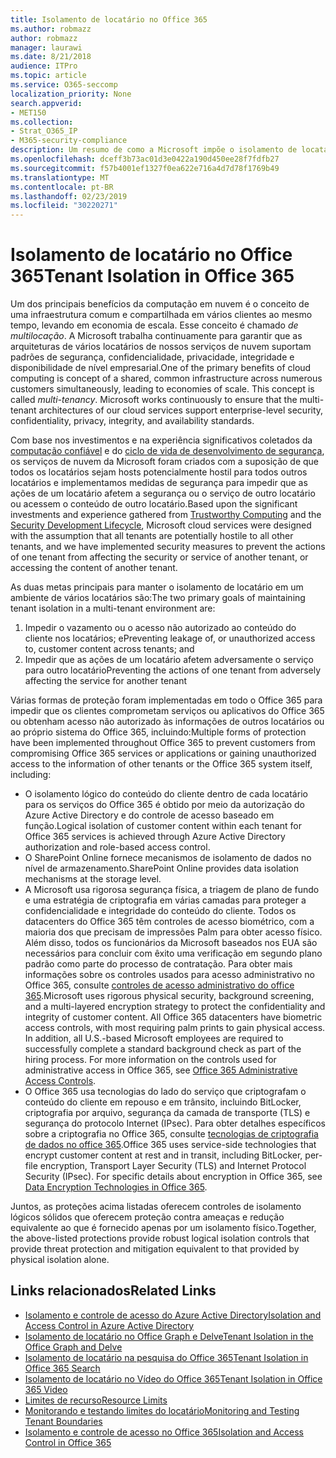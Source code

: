 ```yaml
---
title: Isolamento de locatário no Office 365
ms.author: robmazz
author: robmazz
manager: laurawi
ms.date: 8/21/2018
audience: ITPro
ms.topic: article
ms.service: O365-seccomp
localization_priority: None
search.appverid:
- MET150
ms.collection:
- Strat_O365_IP
- M365-security-compliance
description: Um resumo de como a Microsoft impõe o isolamento de locatário para o Office 365.
ms.openlocfilehash: dceff3b73ac01d3e0422a190d450ee28f7fdfb27
ms.sourcegitcommit: f57b4001ef1327f0ea622e716a4d7d78f1769b49
ms.translationtype: MT
ms.contentlocale: pt-BR
ms.lasthandoff: 02/23/2019
ms.locfileid: "30220271"
---
```

# <a name="tenant-isolation-in-office-365"></a><span data-ttu-id="5f096-103">Isolamento de locatário no Office 365</span><span class="sxs-lookup"><span data-stu-id="5f096-103">Tenant Isolation in Office 365</span></span>

<span data-ttu-id="5f096-p101">Um dos principais benefícios da computação em nuvem é o conceito de uma infraestrutura comum e compartilhada em vários clientes ao mesmo tempo, levando em economia de escala. Esse conceito é chamado *de multilocação*. A Microsoft trabalha continuamente para garantir que as arquiteturas de vários locatários de nossos serviços de nuvem suportam padrões de segurança, confidencialidade, privacidade, integridade e disponibilidade de nível empresarial.</span><span class="sxs-lookup"><span data-stu-id="5f096-p101">One of the primary benefits of cloud computing is concept of a shared, common infrastructure across numerous customers simultaneously, leading to economies of scale. This concept is called *multi-tenancy*. Microsoft works continuously to ensure that the multi-tenant architectures of our cloud services support enterprise-level security, confidentiality, privacy, integrity, and availability standards.</span></span>

<span data-ttu-id="5f096-107">Com base nos investimentos e na experiência significativos coletados da [computação confiável](https://www.microsoft.com/en-us/twc/default.aspx) e do [ciclo de vida de desenvolvimento de segurança](http://www.microsoft.com/security/sdl/default.aspx), os serviços de nuvem da Microsoft foram criados com a suposição de que todos os locatários sejam hosts potencialmente hostil para todos outros locatários e implementamos medidas de segurança para impedir que as ações de um locatário afetem a segurança ou o serviço de outro locatário ou acessem o conteúdo de outro locatário.</span><span class="sxs-lookup"><span data-stu-id="5f096-107">Based upon the significant investments and experience gathered from [Trustworthy Computing](https://www.microsoft.com/en-us/twc/default.aspx) and the [Security Development Lifecycle](http://www.microsoft.com/security/sdl/default.aspx), Microsoft cloud services were designed with the assumption that all tenants are potentially hostile to all other tenants, and we have implemented security measures to prevent the actions of one tenant from affecting the security or service of another tenant, or accessing the content of another tenant.</span></span>

<span data-ttu-id="5f096-108">As duas metas principais para manter o isolamento de locatário em um ambiente de vários locatários são:</span><span class="sxs-lookup"><span data-stu-id="5f096-108">The two primary goals of maintaining tenant isolation in a multi-tenant environment are:</span></span>
1.  <span data-ttu-id="5f096-109">Impedir o vazamento ou o acesso não autorizado ao conteúdo do cliente nos locatários; e</span><span class="sxs-lookup"><span data-stu-id="5f096-109">Preventing leakage of, or unauthorized access to, customer content across tenants; and</span></span>
2.  <span data-ttu-id="5f096-110">Impedir que as ações de um locatário afetem adversamente o serviço para outro locatário</span><span class="sxs-lookup"><span data-stu-id="5f096-110">Preventing the actions of one tenant from adversely affecting the service for another tenant</span></span>

<span data-ttu-id="5f096-111">Várias formas de proteção foram implementadas em todo o Office 365 para impedir que os clientes comprometam serviços ou aplicativos do Office 365 ou obtenham acesso não autorizado às informações de outros locatários ou ao próprio sistema do Office 365, incluindo:</span><span class="sxs-lookup"><span data-stu-id="5f096-111">Multiple forms of protection have been implemented throughout Office 365 to prevent customers from compromising Office 365 services or applications or gaining unauthorized access to the information of other tenants or the Office 365 system itself, including:</span></span>
- <span data-ttu-id="5f096-112">O isolamento lógico do conteúdo do cliente dentro de cada locatário para os serviços do Office 365 é obtido por meio da autorização do Azure Active Directory e do controle de acesso baseado em função.</span><span class="sxs-lookup"><span data-stu-id="5f096-112">Logical isolation of customer content within each tenant for Office 365 services is achieved through Azure Active Directory authorization and role-based access control.</span></span>
- <span data-ttu-id="5f096-113">O SharePoint Online fornece mecanismos de isolamento de dados no nível de armazenamento.</span><span class="sxs-lookup"><span data-stu-id="5f096-113">SharePoint Online provides data isolation mechanisms at the storage level.</span></span>
- <span data-ttu-id="5f096-p102">A Microsoft usa rigorosa segurança física, a triagem de plano de fundo e uma estratégia de criptografia em várias camadas para proteger a confidencialidade e integridade do conteúdo do cliente. Todos os datacenters do Office 365 têm controles de acesso biométrico, com a maioria dos que precisam de impressões Palm para obter acesso físico. Além disso, todos os funcionários da Microsoft baseados nos EUA são necessários para concluir com êxito uma verificação em segundo plano padrão como parte do processo de contratação. Para obter mais informações sobre os controles usados para acesso administrativo no Office 365, consulte [controles de acesso administrativo do office 365](office-365-administrative-access-controls-overview.md).</span><span class="sxs-lookup"><span data-stu-id="5f096-p102">Microsoft uses rigorous physical security, background screening, and a multi-layered encryption strategy to protect the confidentiality and integrity of customer content. All Office 365 datacenters have biometric access controls, with most requiring palm prints to gain physical access. In addition, all U.S.-based Microsoft employees are required to successfully complete a standard background check as part of the hiring process. For more information on the controls used for administrative access in Office 365, see [Office 365 Administrative Access Controls](office-365-administrative-access-controls-overview.md).</span></span>
- <span data-ttu-id="5f096-p103">O Office 365 usa tecnologias do lado do serviço que criptografam o conteúdo do cliente em repouso e em trânsito, incluindo BitLocker, criptografia por arquivo, segurança da camada de transporte (TLS) e segurança do protocolo Internet (IPsec). Para obter detalhes específicos sobre a criptografia no Office 365, consulte [tecnologias de criptografia de dados no office 365](office-365-encryption-in-the-microsoft-cloud-overview.md).</span><span class="sxs-lookup"><span data-stu-id="5f096-p103">Office 365 uses service-side technologies that encrypt customer content at rest and in transit, including BitLocker, per-file encryption, Transport Layer Security (TLS) and Internet Protocol Security (IPsec). For specific details about encryption in Office 365, see [Data Encryption Technologies in Office 365](office-365-encryption-in-the-microsoft-cloud-overview.md).</span></span>

<span data-ttu-id="5f096-120">Juntos, as proteções acima listadas oferecem controles de isolamento lógicos sólidos que oferecem proteção contra ameaças e redução equivalente ao que é fornecido apenas por um isolamento físico.</span><span class="sxs-lookup"><span data-stu-id="5f096-120">Together, the above-listed protections provide robust logical isolation controls that provide threat protection and mitigation equivalent to that provided by physical isolation alone.</span></span>

## <a name="related-links"></a><span data-ttu-id="5f096-121">Links relacionados</span><span class="sxs-lookup"><span data-stu-id="5f096-121">Related Links</span></span>
- [<span data-ttu-id="5f096-122">Isolamento e controle de acesso do Azure Active Directory</span><span class="sxs-lookup"><span data-stu-id="5f096-122">Isolation and Access Control in Azure Active Directory</span></span>](office-365-isolation-in-azure-active-directory.md)
- [<span data-ttu-id="5f096-123">Isolamento de locatário no Office Graph e Delve</span><span class="sxs-lookup"><span data-stu-id="5f096-123">Tenant Isolation in the Office Graph and Delve</span></span>](office-365-isolation-in-graph-and-delve.md)
- [<span data-ttu-id="5f096-124">Isolamento de locatário na pesquisa do Office 365</span><span class="sxs-lookup"><span data-stu-id="5f096-124">Tenant Isolation in Office 365 Search</span></span>](office-365-isolation-in-office-365-search.md)
- [<span data-ttu-id="5f096-125">Isolamento de locatário no Vídeo do Office 365</span><span class="sxs-lookup"><span data-stu-id="5f096-125">Tenant Isolation in Office 365 Video</span></span>](office-365-isolation-in-office-365-video.md)
- [<span data-ttu-id="5f096-126">Limites de recurso</span><span class="sxs-lookup"><span data-stu-id="5f096-126">Resource Limits</span></span>](office-365-resource-limits.md)
- [<span data-ttu-id="5f096-127">Monitorando e testando limites do locatário</span><span class="sxs-lookup"><span data-stu-id="5f096-127">Monitoring and Testing Tenant Boundaries</span></span>](office-365-monitoring-and-testing.md)
- [<span data-ttu-id="5f096-128">Isolamento e controle de acesso no Office 365</span><span class="sxs-lookup"><span data-stu-id="5f096-128">Isolation and Access Control in Office 365</span></span>](office-365-isolation-in-office-365.md)